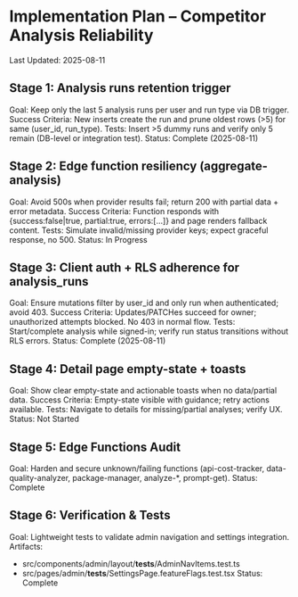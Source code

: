 # Implementation Plan – Competitor Analysis Reliability

Last Updated: 2025-08-11

## Stage 1: Analysis runs retention trigger
Goal: Keep only the last 5 analysis runs per user and run type via DB trigger.
Success Criteria: New inserts create the run and prune oldest rows (>5) for same (user_id, run_type).
Tests: Insert >5 dummy runs and verify only 5 remain (DB-level or integration test).
Status: Complete (2025-08-11)

## Stage 2: Edge function resiliency (aggregate-analysis)
Goal: Avoid 500s when provider results fail; return 200 with partial data + error metadata.
Success Criteria: Function responds with {success:false|true, partial:true, errors:[...]} and page renders fallback content.
Tests: Simulate invalid/missing provider keys; expect graceful response, no 500.
Status: In Progress

## Stage 3: Client auth + RLS adherence for analysis_runs
Goal: Ensure mutations filter by user_id and only run when authenticated; avoid 403.
Success Criteria: Updates/PATCHes succeed for owner; unauthorized attempts blocked. No 403 in normal flow.
Tests: Start/complete analysis while signed-in; verify run status transitions without RLS errors.
Status: Complete (2025-08-11)

## Stage 4: Detail page empty-state + toasts
Goal: Show clear empty-state and actionable toasts when no data/partial data.
Success Criteria: Empty-state visible with guidance; retry actions available.
Tests: Navigate to details for missing/partial analyses; verify UX.
Status: Not Started

## Stage 5: Edge Functions Audit
Goal: Harden and secure unknown/failing functions (api-cost-tracker, data-quality-analyzer, package-manager, analyze-*, prompt-get).
Status: Complete

## Stage 6: Verification & Tests
Goal: Lightweight tests to validate admin navigation and settings integration.
Artifacts:
- src/components/admin/layout/__tests__/AdminNavItems.test.ts
- src/pages/admin/__tests__/SettingsPage.featureFlags.test.tsx
Status: Complete
